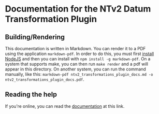 # Documentation for the NTv2 Datum Transformation Plugin

## Building/Rendering
This documentation is written in Markdown. You can render it to a PDF using the application `markdown-pdf`. In order to do this, you must first [install NodeJS](https://nodejs.org/en/download/) and then you can install with `npm install -g markdown-pdf`. On a system that supports make, you can then run `make render` and a pdf will appear in this directory. On another system, you can run the command manually, like this: `markdown-pdf ntv2_transformations_plugin_docs.md -o ntv2_transformations_plugin_docs.pdf`.

## Reading the help
If you're online, you can read the [documentation](ntv2_transformations_plugin_docs.md) at this link.